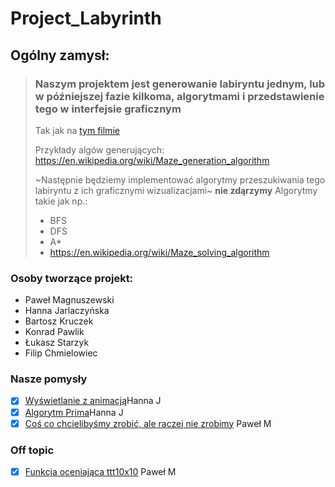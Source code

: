 # Project_Labyrinth
## Ogólny zamysł:
> ### Naszym projektem jest generowanie labiryntu jednym, lub w późniejszej fazie kilkoma, algorytmami i przedstawienie tego w interfejsie graficznym
> Tak jak na [tym filmie](https://youtu.be/6kv5HKPB1XU  "Maze-film")
>
> Przykłady algów generujących: https://en.wikipedia.org/wiki/Maze_generation_algorithm
> 
> ~Następnie będziemy implementować algorytmy przeszukiwania tego labiryntu z ich graficznymi wizualizacjami~ **nie zdąrzymy** 
> Algorytmy takie jak np.: 
> * BFS
> * DFS
> * A*
> * https://en.wikipedia.org/wiki/Maze_solving_algorithm

### Osoby tworzące projekt:
* Paweł Magnuszewski
* Hanna Jarlaczyńska
* Bartosz Kruczek
* Konrad Pawlik
* Łukasz Starzyk
* Filip Chmielowiec

### Nasze pomysły
 - [x] [Wyświetlanie z animacją](https://gist.github.com/hankaj/f5c6f89aaea238b0394f52c66cdb8dd2)Hanna J
 - [x] [Algorytm Prima](https://gist.github.com/hankaj/2a0ebd6c8d00be6dec85d05dc72855c5)Hanna J
 - [x] [Coś co chcielibyśmy zrobić, ale raczej nie zrobimy](https://gist.github.com/pawelmagnu/210e6fae1eca70812dbc8ca6bd195787) Paweł M
 
 ### Off topic
 - [x] [Funkcja oceniająca ttt10x10](https://gist.github.com/pawelmagnu/9979b34fe483e87a51be64f47c4cb172) Paweł M
